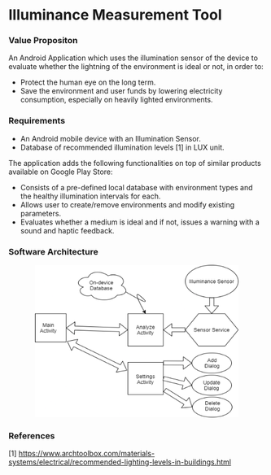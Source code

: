 # Illuminance Measurement Tool

### Value Propositon
An Android Application which uses the illumination sensor of the device to evaluate whether the lightning of the environment is ideal or not, in order to:
- Protect the human eye on the long term.
- Save the environment and user funds by lowering electricity consumption, especially on heavily lighted environments.

### Requirements
- An Android mobile device with an Illumination Sensor.
- Database of recommended illumination levels [1] in LUX unit.

The application adds the following functionalities on top of similar products available on Google Play Store:
- Consists of a pre-defined local database with environment types and the healthy illumination intervals for each.
- Allows user to create/remove environments and modify existing parameters.
- Evaluates whether a medium is ideal and if not, issues a warning with a sound and haptic feedback.

### Software Architecture
<p align="center">
  <img src="documents/diagram.png" width="400" height="300" />
</p>


### References
[1] https://www.archtoolbox.com/materials-systems/electrical/recommended-lighting-levels-in-buildings.html
